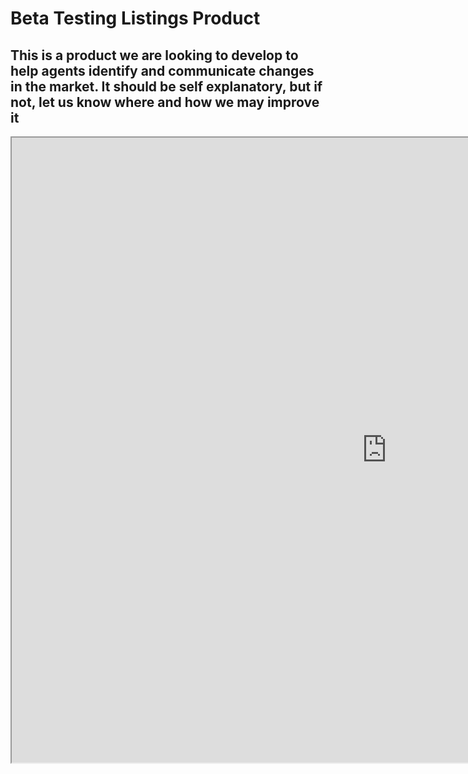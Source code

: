 # Beta Testing Listings Product

## This is a product we are looking to develop to help agents identify and communicate changes in the market. It should be self explanatory, but if not, let us know where and how we may improve it



<iframe src="https://public.tableau.com/views/Listings_POC_Beta/Listings_Story_Beta?:showVizHome=no&:embed=true" width="1200" height="1000"></iframe>
